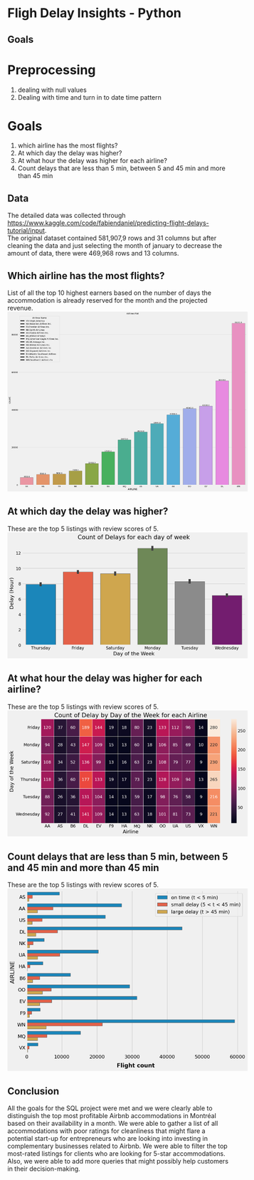 
# Fligh Delay Insights - Python


## Goals
# Preprocessing

1. dealing with null values
2. Dealing with time and turn in to date time pattern

# Goals

1. which airline has the most flights?
2. At which day the delay was higher?
3. At what hour the delay was higher for each airline?
4. Count delays that are less than 5 min, between 5 and 45 min and more than 45 min

## Data
The detailed data was collected through https://www.kaggle.com/code/fabiendaniel/predicting-flight-delays-tutorial/input.
<br> The original dataset contained 581,907,9 rows and 31 columns but after cleaning the data and just selecting the month of january to decrease the amount of data, there were 469,968 rows and 13 columns.

## Which airline has the most flights?
List of all the top 10 highest earners based on the number of days the accommodation is already reserved for the month and the projected revenue.
<img src="./output/output.png" style="max-width: 540px"/>


## At which day the delay was higher?
These are the top 5 listings with review scores of 5.
<img src="./output/output4.png" style="max-width: 540px"/>


## At what hour the delay was higher for each airline?
These are the top 5 listings with review scores of 5.
<img src="./output/output3.png" style="max-width: 540px"/>

## Count delays that are less than 5 min, between 5 and 45 min and more than 45 min
These are the top 5 listings with review scores of 5.
<img src="./output/output2.png" style="max-width: 540px"/>


## Conclusion
All the goals for the SQL project were met and we were clearly able to distinguish the top most profitable Airbnb accommodations in Montréal based on their availability in a month. We were able to gather a list of all accommodations with poor ratings for cleanliness that might flare a potential start-up for entrepreneurs who are looking into investing in complementary businesses related to Airbnb. We were able to filter the top most-rated listings for clients who are looking for 5-star accommodations. Also, we were able to add more queries that might possibly help customers in their decision-making.

